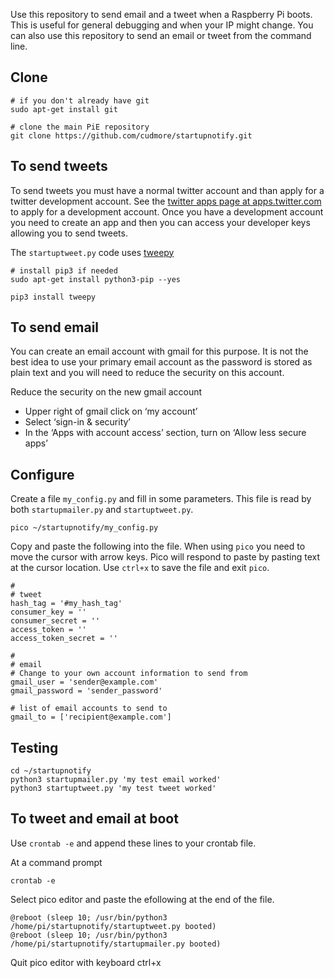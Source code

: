 
Use this repository to send email and a tweet when a Raspberry Pi boots. This is useful for general debugging and when your IP might change. You can also use this repository to send an email or tweet from the command line.

## Clone

```
# if you don't already have git
sudo apt-get install git

# clone the main PiE repository
git clone https://github.com/cudmore/startupnotify.git
```

## To send tweets

To send tweets you must have a normal twitter account and than apply for a twitter development account. See the [twitter apps page at apps.twitter.com](https://apps.twitter.com/) to apply for a development account. Once you have a development account you need to create an app and then you can access your developer keys allowing you to send tweets.

The `startuptweet.py` code uses [tweepy](http://www.tweepy.org/)

	# install pip3 if needed
	sudo apt-get install python3-pip --yes
	
	pip3 install tweepy

## To send email

You can create an email account with gmail for this purpose. It is not the best idea to use your primary email account as the password is stored as plain text and you will need to reduce the security on this account.

Reduce the security on the new gmail account

 - Upper right of gmail click on ‘my account’
 - Select ‘sign-in & security’
 - In the ‘Apps with account access’ section, turn on ‘Allow less secure apps’

## Configure

Create a file `my_config.py` and fill in some parameters. This file is read by both `startupmailer.py` and `startuptweet.py`.

```
pico ~/startupnotify/my_config.py
```

Copy and paste the following into the file. When using `pico` you need to move the cursor with arrow keys. Pico will respond to paste by pasting text at the cursor location. Use `ctrl+x` to save the file and exit `pico`.

```
#
# tweet
hash_tag = '#my_hash_tag'
consumer_key = ''
consumer_secret = ''
access_token = ''
access_token_secret = ''

#
# email
# Change to your own account information to send from
gmail_user = 'sender@example.com'
gmail_password = 'sender_password'

# list of email accounts to send to
gmail_to = ['recipient@example.com']
```

## Testing

```
cd ~/startupnotify
python3 startupmailer.py 'my test email worked'
python3 startuptweet.py 'my test tweet worked'
```

## To tweet and email at boot

Use `crontab -e` and append these lines to your crontab file.

At a command prompt

    crontab -e

Select pico editor and paste the efollowing at the end of the file.

```
@reboot (sleep 10; /usr/bin/python3 /home/pi/startupnotify/startuptweet.py booted)
@reboot (sleep 10; /usr/bin/python3 /home/pi/startupnotify/startupmailer.py booted)
```
Quit pico editor with keyboard ctrl+x

